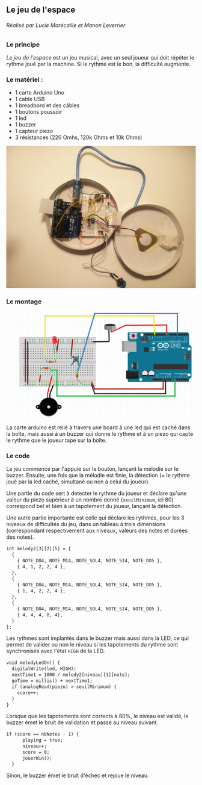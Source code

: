 ## Le jeu de l'espace

###### Réalisé par Lucie Marécaille et Manon Leverrier

### Le principe
*Le jeu de l'espace* est un jeu musical, avec un seul joueur qui doit répéter le rythme joué par la machine. Si le rythme est le bon, la difficulté augmente.

### Le matériel :
- 1 carte Arduino Uno
- 1 cable USB
- 1 breadbord et des câbles
- 1 boutons poussoir
- 1 led
- 1 buzzer
- 1 capteur piezo
- 3 résistances (220 Omhs, 120k Ohms et 10k Ohms)

![le dispositif](images/boite.jpg)

### Le montage
![le montage](images/montage.png)

La carte arduino est relié à travers une board à une led qui est caché dans la boîte, mais aussi à un buzzer qui donne le rythme et à un piezo qui capte le rythme que le joueur tape sur la boîte. 

### Le code

Le jeu commence par l'appuie sur le bouton, lançant la mélodie sur le buzzer. Ensuite, une fois que la mélodie est finie, la détection (= le rythme joué par la led caché, simultané ou non à celui du joueur).

Une partie du code sert à detecter le rythme du joueur et déclare qu'une valeur du piezo supérieur à un nombre donné (`seuilMinimum`, ici 80) correspond bel et bien à un tapotement du joueur, lançant la détection.

Une autre partie importante est celle qui déclare les rythmes, pour les 3 niveaux de difficultés du jeu, dans un tableau à trois dimensions (correspondant respectivement aux niveaux, valeurs des notes et durées des notes).

````
int melody2[3][2][5] = {
  {
    { NOTE_DO4, NOTE_MI4, NOTE_SOL4, NOTE_SI4, NOTE_DO5 },
    { 4, 1, 2, 2, 4 },
  },
  {
    { NOTE_DO4, NOTE_MI4, NOTE_SOL4, NOTE_SI4, NOTE_DO5 },
    { 1, 4, 2, 2, 4 },
  },
  {
    { NOTE_DO4, NOTE_MI4, NOTE_SOL4, NOTE_SI4, NOTE_DO5 },
    { 4, 4, 4, 8, 4},
  }
};
````
Les rythmes sont implantés dans le buzzer mais aussi dans la LED, ce qui permet de valider ou non le niveau si les tapotements du rythme sont synchronisés avec l'état `HIGH` de la LED.  

````
void melodyLedOn() {
  digitalWrite(led, HIGH); 
  nextTime1 = 1000 / melody2[niveau][1][note];
  goTime = millis() + nextTime1; 
  if (analogRead(piezo) > seuilMinimum) {
    score++;
  }
}
````
Lorsque que les tapotements sont corrects à 80%, le niveau est validé, le buzzer émet le bruit de validation et passe au niveau suivant.  
 
````
if (score == nbNotes - 1) {
      playing = true;
      niveau++;
      score = 0;
      jouerWin(); 
  }
````

Sinon, le buzzer émet le bruit d'échec et rejoue le niveau.